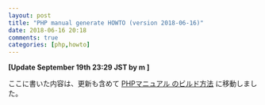 ```yaml
---
layout: post
title: "PHP manual generate HOWTO (version 2018-06-16)"
date: 2018-06-16 20:18
comments: true
categories: [php,howto]
---
```


<b>[Update September 19th 23:29 JST by m ]</b>

ここに書いた内容は、更新も含めて [PHPマニュアル のビルド方法](https://gist.github.com/7b93e8703f357d9129c0e5770a788963) に移動しました。
